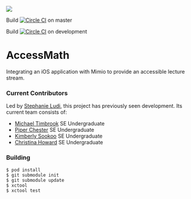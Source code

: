 [![](http://am-slack.herokuapp.com/badge.svg)](http://am-slack.herokuapp.com/)

Build [![Circle CI](https://circleci.com/gh/RITAccess/accessmath/tree/master.svg?style=svg)](https://circleci.com/gh/RITAccess/accessmath/tree/master) on master

Build [![Circle CI](https://circleci.com/gh/RITAccess/accessmath/tree/development.svg?style=svg)](https://circleci.com/gh/RITAccess/accessmath/tree/development) on development

AccessMath
==========
Integrating an iOS application with Mimio to provide an accessible lecture stream.

### Current Contributors
Led by [Stephanie Ludi](https://github.com/retrogamer80s), this project has previously seen development. Its current team consists of:
* [Michael Timbrook](https://github.com/7imbrook) SE Undergraduate 
* [Piper Chester](https://github.com/piperchester) SE Undergraduate 
* [Kimberly Sookoo](https://github.com/MukeytheMuse) SE Undergraduate
* [Christina Howard](https://github.com/chtinahow) SE Undergraduate

### Building
```
$ pod install
$ git submodule init
$ git submodule update
$ xctool
$ xctool test
```
